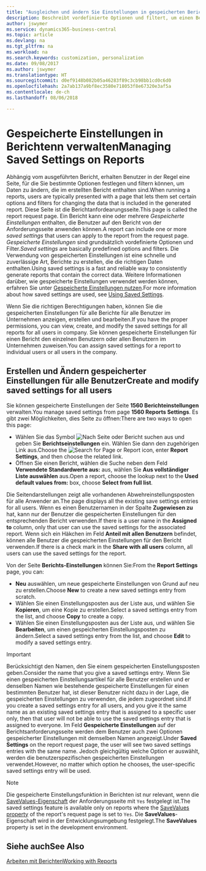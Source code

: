```yaml
---
title: "Ausgleichen und ändern Sie Einstellungen in gespeicherten Berichten | Microsoft Docs"
description: Beschreibt vordefinierte Optionen und filtert, um einen Bericht anzupassen und die richtigen Daten zu generieren.
author: jswymer
ms.service: dynamics365-business-central
ms.topic: article
ms.devlang: na
ms.tgt_pltfrm: na
ms.workload: na
ms.search.keywords: customization, personalization
ms.date: 09/08/2017
ms.author: jswymer
ms.translationtype: HT
ms.sourcegitcommit: d0ef9148b082b05a46283f89c3cb98bb1cd0c6d0
ms.openlocfilehash: 2a7ab137a9bf8ec3580e718053f8e67320e3af5a
ms.contentlocale: de-ch
ms.lasthandoff: 08/06/2018

---
```

# <a name="managing-saved-settings-on-reports"></a><span data-ttu-id="605c1-103">Gespeicherte Einstellungen in Berichtenn verwalten</span><span class="sxs-lookup"><span data-stu-id="605c1-103">Managing Saved Settings on Reports</span></span>
<span data-ttu-id="605c1-104">Abhängig vom ausgeführten Bericht, erhalten Benutzer in der Regel eine Seite, für die Sie bestimmte Optionen festlegen und filtern können, um Daten zu ändern, die im erstellten Bericht enthalten sind.</span><span class="sxs-lookup"><span data-stu-id="605c1-104">When running a reports, users are typically presented with a page that lets them set certain options and filters for changing the data that is included in the generated report.</span></span> <span data-ttu-id="605c1-105">Diese Seite ist die Berichtanfordearungsseite.</span><span class="sxs-lookup"><span data-stu-id="605c1-105">This page is called the report request page.</span></span> <span data-ttu-id="605c1-106">Ein Bericht kann eine oder mehrere *Gespeicherte Einstellungen* enthalten, die Benutzer auf den Bericht von der Anforderungsseite anwenden können.</span><span class="sxs-lookup"><span data-stu-id="605c1-106">A report can include one or more *saved settings* that users can apply to the report from the request page.</span></span> <span data-ttu-id="605c1-107">*Gespeicherte Einstellungen* sind grundsätzlich vordefinierte Optionen und Filter.</span><span class="sxs-lookup"><span data-stu-id="605c1-107">*Saved settings* are basically predefined options and filters.</span></span> <span data-ttu-id="605c1-108">Die Verwendung von gespeicherten Einstellungen ist eine schnelle und zuverlässige Art, Berichte zu erstellen, die die richtigen Daten enthalten.</span><span class="sxs-lookup"><span data-stu-id="605c1-108">Using saved settings is a fast and reliable way to consistently generate reports that contain the correct data.</span></span> <span data-ttu-id="605c1-109">Weitere Informationen darüber, wie gespeicherte Einstellungen verwendet werden können, erfahren Sie unter [Gespeicherte Einstellungen nutzen](ui-work-report.md#SavedSettings).</span><span class="sxs-lookup"><span data-stu-id="605c1-109">For more information about how saved settings are used, see [Using Saved Settings](ui-work-report.md#SavedSettings).</span></span>

<span data-ttu-id="605c1-110">Wenn Sie die richtigen Berechtigungen haben, können Sie die gespeicherten Einstellungen für alle Berichte für alle Benutzer im Unternehmen anzeigen, erstellen und bearbeiten.</span><span class="sxs-lookup"><span data-stu-id="605c1-110">If you have the proper permissions, you can view, create, and modify the saved settings for all reports for all users in company.</span></span> <span data-ttu-id="605c1-111">Sie können gespeicherte Einstellungen für einen Bericht den einzelnen Benutzern oder allen Benutzern im Unternehmen zuweisen.</span><span class="sxs-lookup"><span data-stu-id="605c1-111">You can assign saved settings for a report to individual users or all users in the company.</span></span>

<!-- 
## Apply saved settings to a report
1. Open the report.

   The report request page appears.    
2. In the **Saved Settings** section of the page, set the **Name** field  to the saved settings that you want to use.

   The **Saved Settings** section only appears if the report has been run before or if there are existing saved settings entries. The saved settings entry called **Last used options and filters** is always available. These settings are the option and filter values that were used the last time you ran the report.

-->

## <a name="create-and-modify-saved-settings-for-all-users"></a><span data-ttu-id="605c1-112">Erstellen und Ändern gespeicherter Einstellungen für alle Benutzer</span><span class="sxs-lookup"><span data-stu-id="605c1-112">Create and modify saved settings for all users</span></span>
<span data-ttu-id="605c1-113">Sie können gespeicherte Einstellungen der Seite **1560 Berichteinstellungen** verwalten.</span><span class="sxs-lookup"><span data-stu-id="605c1-113">You manage saved settings from page **1560 Reports Settings**.</span></span> <span data-ttu-id="605c1-114">Es gibt zwei Möglichkeiten, dies Seite zu öffnen:</span><span class="sxs-lookup"><span data-stu-id="605c1-114">There are two ways to open this page:</span></span>
-   <span data-ttu-id="605c1-115">Wählen Sie das Symbol ![Nach Seite oder Bericht suchen](media/ui-search/search_small.png "Nach Seite oder Bericht suchen") aus und geben Sie **Berichtseinstellungen** ein. Wählen Sie dann den zugehörigen Link aus.</span><span class="sxs-lookup"><span data-stu-id="605c1-115">Choose the ![Search for Page or Report](media/ui-search/search_small.png "Search for Page or Report icon") icon, enter **Report Settings**, and then choose the related link.</span></span>
-   <span data-ttu-id="605c1-116">Öffnen Sie einen Bericht, wählen die Suche neben dem Feld **Verwendete Standardwerte aus:** aus, wählen Sie **Aus vollständiger Liste auswählen** aus.</span><span class="sxs-lookup"><span data-stu-id="605c1-116">Open a report, choose the lookup next to the **Used default values from:** box, choose **Select from full list**.</span></span>

<span data-ttu-id="605c1-117">Die Seitendarstellungen zeigt alle vorhandenen Abwehreinstellungsposten für alle Anwender an.</span><span class="sxs-lookup"><span data-stu-id="605c1-117">The page displays all the existing save settings entries for all users.</span></span> <span data-ttu-id="605c1-118">Wenn es einen Benutzernamen in der Spalte **Zugewiesen zu** hat, kann nur der Benutzer die gespeicherten Einstellungen für den entsprechenden Bericht verwenden.</span><span class="sxs-lookup"><span data-stu-id="605c1-118">If there is a user name in the **Assigned to** column, only that user can use the saved settings for the associated report.</span></span> <span data-ttu-id="605c1-119">Wenn sich ein Häkchen im Feld **Anteil mit allen Benutzern** befindet, können alle Benutzer die  gespeicherten Einstellungen für den Bericht verwenden.</span><span class="sxs-lookup"><span data-stu-id="605c1-119">If there is a check mark in the **Share with all users** column, all users can use the saved settings for the report.</span></span>

<span data-ttu-id="605c1-120">Von der Seite **Berichts-Einstellungen** können Sie:</span><span class="sxs-lookup"><span data-stu-id="605c1-120">From the **Report Settings** page, you can:</span></span>
-   <span data-ttu-id="605c1-121">**Neu** auswählen, um neue gespeicherte Einstellungen von Grund auf neu zu erstellen.</span><span class="sxs-lookup"><span data-stu-id="605c1-121">Choose **New** to create a new saved settings entry from scratch.</span></span>
-   <span data-ttu-id="605c1-122">Wählen Sie einen Einstellungsposten aus der Liste aus, und wählen Sie **Kopieren**, um eine Kopie zu erstellen.</span><span class="sxs-lookup"><span data-stu-id="605c1-122">Select a saved settings entry from the list, and choose **Copy** to create a copy.</span></span>
-   <span data-ttu-id="605c1-123">Wählen Sie einen Einstellungsposten aus der Liste aus, und wählen Sie **Bearbeiten**, um einen gespeicherten Einstellungsposten zu ändern.</span><span class="sxs-lookup"><span data-stu-id="605c1-123">Select a saved settings entry from the list, and choose **Edit** to modify a saved settings entry.</span></span>


> [!Important]
> <span data-ttu-id="605c1-124">Berücksichtigt den Namen, den Sie einem gespeicherten Einstellungsposten geben.</span><span class="sxs-lookup"><span data-stu-id="605c1-124">Consider the name that you give a saved settings entry.</span></span> <span data-ttu-id="605c1-125">Wenn Sie einen gespeicherten Einstellungsartikel für alle Benutzer erstellen und er denselben Namen wie bestehende gespeicherte Einstellungen für einen bestimmten Benutzer hat, ist dieser Benutzer nicht dazu in der Lage, die gespeicherten Einstellungen zu verwenden, die jedem zugeordnet sind.</span><span class="sxs-lookup"><span data-stu-id="605c1-125">If you create a saved settings entry for all users, and you give it the same name as an existing saved settings entry that is assigned to a specific user only, then that user will not be able to use the saved settings entry that is assigned to everyone.</span></span>  <span data-ttu-id="605c1-126">Im Feld **Gespeicherte Einstellungen** auf der Berichtsanforderungsseite werden dem Benutzer auch zwei Optionen gespeicherter Einstellungen mit demselben Namen angezeigt.</span><span class="sxs-lookup"><span data-stu-id="605c1-126">Under **Saved Settings** on the report request page, the user will see two saved settings entries with the same name.</span></span> <span data-ttu-id="605c1-127">Jedoch gleichgültig welche Option er auswählt, werden die benutzerspezifischen gespeicherten Einstellungen verwendet.</span><span class="sxs-lookup"><span data-stu-id="605c1-127">However, no matter which option he chooses, the user-specific saved settings entry will be used.</span></span>

> [!NOTE]
> <span data-ttu-id="605c1-128">Die gespeicherte Einstellungsfunktion in Berichten ist nur relevant, wenn die [SaveValues-Eigenschaft](https://docs.microsoft.com/en-us/dynamics-nav/savevalues-property) der Anforderungsseite mit `Yes` festgelegt ist.</span><span class="sxs-lookup"><span data-stu-id="605c1-128">The saved settings feature is available only on reports where the [SaveValues property](https://docs.microsoft.com/en-us/dynamics-nav/savevalues-property) of the report's request page is set to `Yes`.</span></span> <span data-ttu-id="605c1-129">Die **SaveValues**-Eigenschaft wird in der Entwicklungsumgebung festgelegt.</span><span class="sxs-lookup"><span data-stu-id="605c1-129">The **SaveValues** property is set in the development environment.</span></span>  

## <a name="see-also"></a><span data-ttu-id="605c1-130">Siehe auch</span><span class="sxs-lookup"><span data-stu-id="605c1-130">See Also</span></span>
[<span data-ttu-id="605c1-131">Arbeiten mit Berichten</span><span class="sxs-lookup"><span data-stu-id="605c1-131">Working with Reports</span></span>](ui-work-report.md)  

